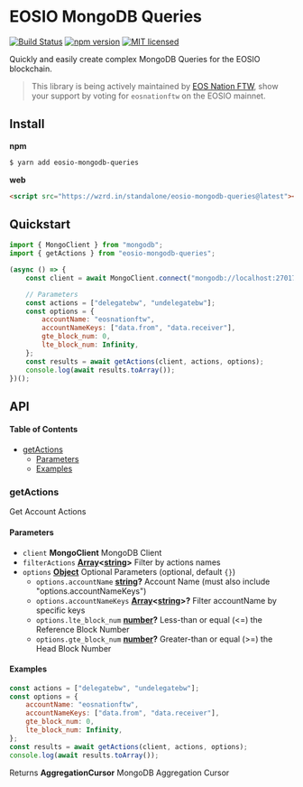 # EOSIO MongoDB Queries

[![Build Status](https://travis-ci.org/EOS-Nation/eosio-mongodb-queries.svg?branch=master)](https://travis-ci.org/EOS-Nation/eosio-mongodb-queries)
[![npm version](https://badge.fury.io/js/eosio-mongodb-queries.svg)](https://badge.fury.io/js/eosio-mongodb-queries)
[![MIT licensed](https://img.shields.io/badge/license-MIT-blue.svg)](https://raw.githubusercontent.com/EOS-Nation/eosio-mongodb-queries/master/LICENSE)

Quickly and easily create complex MongoDB Queries for the EOSIO blockchain.

> This library is being actively maintained by [EOS Nation FTW](https://eosnation.io), show your support by voting for `eosnationftw` on the EOSIO mainnet.

## Install

**npm**

```bash
$ yarn add eosio-mongodb-queries
```

**web**

```html
<script src="https://wzrd.in/standalone/eosio-mongodb-queries@latest"></script>
```

## Quickstart

```javascript
import { MongoClient } from "mongodb";
import { getActions } from "eosio-mongodb-queries";

(async () => {
    const client = await MongoClient.connect("mongodb://localhost:27017", { useNewUrlParser: true });

    // Parameters
    const actions = ["delegatebw", "undelegatebw"];
    const options = {
        accountName: "eosnationftw",
        accountNameKeys: ["data.from", "data.receiver"],
        gte_block_num: 0,
        lte_block_num: Infinity,
    };
    const results = await getActions(client, actions, options);
    console.log(await results.toArray());
})();
```

## API

<!-- Generated by documentation.js. Update this documentation by updating the source code. -->

#### Table of Contents

-   [getActions](#getactions)
    -   [Parameters](#parameters)
    -   [Examples](#examples)

### getActions

Get Account Actions

#### Parameters

-   `client` **MongoClient** MongoDB Client
-   `filterActions` **[Array](https://developer.mozilla.org/docs/Web/JavaScript/Reference/Global_Objects/Array)&lt;[string](https://developer.mozilla.org/docs/Web/JavaScript/Reference/Global_Objects/String)>** Filter by actions names
-   `options` **[Object](https://developer.mozilla.org/docs/Web/JavaScript/Reference/Global_Objects/Object)** Optional Parameters (optional, default `{}`)
    -   `options.accountName` **[string](https://developer.mozilla.org/docs/Web/JavaScript/Reference/Global_Objects/String)?** Account Name (must also include "options.accountNameKeys")
    -   `options.accountNameKeys` **[Array](https://developer.mozilla.org/docs/Web/JavaScript/Reference/Global_Objects/Array)&lt;[string](https://developer.mozilla.org/docs/Web/JavaScript/Reference/Global_Objects/String)>?** Filter accountName by specific keys
    -   `options.lte_block_num` **[number](https://developer.mozilla.org/docs/Web/JavaScript/Reference/Global_Objects/Number)?** Less-than or equal (&lt;=) the Reference Block Number
    -   `options.gte_block_num` **[number](https://developer.mozilla.org/docs/Web/JavaScript/Reference/Global_Objects/Number)?** Greater-than or equal (>=) the Head Block Number

#### Examples

```javascript
const actions = ["delegatebw", "undelegatebw"];
const options = {
    accountName: "eosnationftw",
    accountNameKeys: ["data.from", "data.receiver"],
    gte_block_num: 0,
    lte_block_num: Infinity,
};
const results = await getActions(client, actions, options);
console.log(await results.toArray());
```

Returns **AggregationCursor** MongoDB Aggregation Cursor
